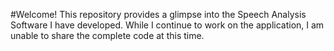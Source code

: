 #Welcome!
This repository provides a glimpse into the Speech Analysis Software I have developed. While I continue to work on the application, I am unable to share the complete code at this time.

